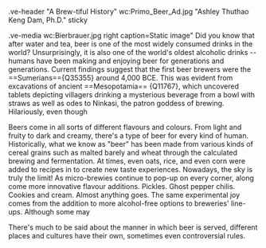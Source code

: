 .ve-header "A Brew-tiful History" wc:Primo_Beer_Ad.jpg "Ashley Thuthao Keng Dam, Ph.D." sticky

.ve-media wc:Bierbrauer.jpg right caption=Static image"
Did you know that after water and tea, beer is one of the most widely consumed drinks in the world?
Unsurprisingly, it is also one of the world's oldest alcoholic drinks -- humans have been making and enjoying beer for generations and generations. Current findings suggest that the first beer brewers were the ==Sumerians=={Q35355} around 4,000 BCE. 
This was evident from excavations of ancient ==Mesopotamia== {Q11767}, which uncovered tablets depicting villagers drinking a mysterious beverage from a bowl with straws as well as odes to Ninkasi, the patron goddess of brewing.
Hilariously, even though 

Beers come in all sorts of different flavours and colours. From light and fruity to dark and creamy, there's a type of beer for every kind of human. Historically, what we know as "beer" has been made from various kinds of cereal grains such as malted barely and wheat through the calculated brewing and fermentation. At times, even oats, rice, and even corn were added to recipes in to create new taste experiences. Nowadays, the sky is truly the limit! As micro-brewies continue to pop-up on every corner, along come more innovative flavour additions. Pickles. Ghost pepper chilis. Cookies and cream. Almost anything goes. The same experimental joy comes from the addition to more alcohol-free options to breweries' line-ups. Although some may 


There's much to be said about the manner in which beer is served, different places and cultures have their own, sometimes even controversial rules. 